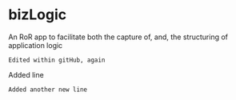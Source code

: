 bizLogic
========

An RoR app to facilitate both the capture of, and, the structuring of application logic

```
Edited within gitHub, again
```

Added line


```
Added another new line
```
